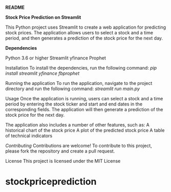 **README**

**Stock Price Prediction on Streamlit**

This Python project uses Streamlit to create a web application for predicting stock prices. The application allows users to select a stock and a time period, and then generates a prediction of the stock price for the next day.

**Dependencies**

Python 3.6 or higher
Streamlit
yfinance
Prophet

Installation
To install the dependencies, run the following command:
*pip install streamlit yfinance fbprophet*

Running the application
To run the application, navigate to the project directory and run the following command:
*streamlit run main.py*

Usage
Once the application is running, users can select a stock and a time period by entering the stock ticker and start and end dates in the corresponding fields. The application will then generate a prediction of the stock price for the next day.

The application also includes a number of other features, such as:
A historical chart of the stock price
A plot of the predicted stock price
A table of technical indicators

*Contributing*
Contributions are welcome! To contribute to this project, please fork the repository and create a pull request.

License
This project is licensed under the MIT License
# stockpriceprediction
